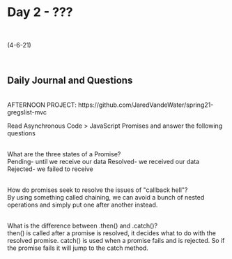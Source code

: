 # Day 2 - ???
<br>
  
 (4-6-21)

<br>

## Daily Journal and Questions
<br>
AFTERNOON PROJECT: https://github.com/JaredVandeWater/spring21-gregslist-mvc
<br>


Read Asynchronous Code > JavaScript Promises and answer the following questions
<br>
<br>

What are the three states of a Promise?
<br>
Pending- until we receive our data
Resolved- we received our data
Rejected- we failed to receive
<br>
<br>

How do promises seek to resolve the issues of "callback hell"?
<br>
By using something called chaining, we can avoid a bunch of nested operations and simply put one after another instead.
<br>
<br>

What is the difference between .then() and .catch()?
<br>
then() is called after a promise is resolved, it decides what to do with the resolved promise. 
catch() is used when a promise fails and is rejected. So if the promise fails it will jump to the catch method.
<br>
<br>